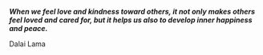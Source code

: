 _**When we feel love and kindness toward others, it not only makes others feel loved and cared for, but it helps us also to develop inner happiness and peace.**_

Dalai Lama